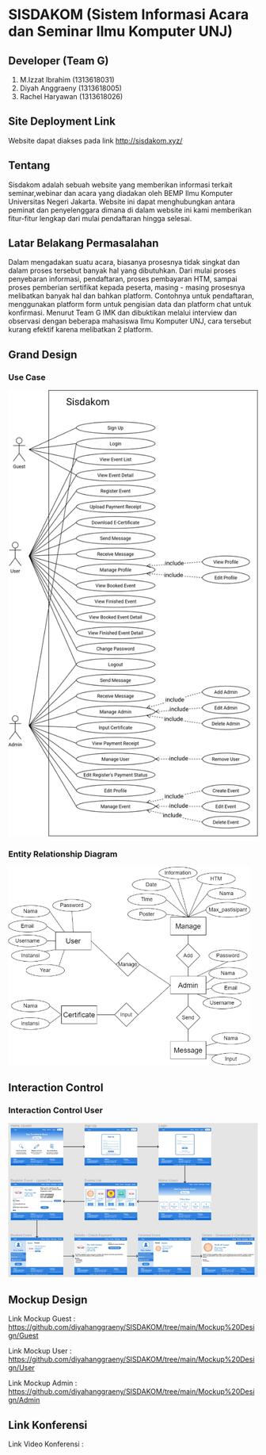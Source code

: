 # SISDAKOM (Sistem Informasi Acara dan Seminar Ilmu Komputer UNJ)

## Developer (Team G)
1. M.Izzat Ibrahim (1313618031)
2. Diyah Anggraeny (1313618005)
3. Rachel Haryawan (1313618026)

## Site Deployment Link
Website dapat diakses pada link http://sisdakom.xyz/

## Tentang
Sisdakom adalah sebuah website yang memberikan informasi terkait seminar,webinar dan acara yang diadakan oleh BEMP Ilmu Komputer Universitas Negeri Jakarta. Website ini dapat menghubungkan antara peminat dan penyelenggara dimana di dalam website ini kami memberikan fitur-fitur lengkap dari mulai pendaftaran hingga selesai.

## Latar Belakang Permasalahan 
Dalam mengadakan suatu acara, biasanya prosesnya tidak singkat dan dalam proses tersebut banyak hal yang dibutuhkan. Dari mulai proses penyebaran informasi, pendaftaran, proses pembayaran HTM, sampai proses pemberian sertifikat kepada peserta, masing - masing prosesnya melibatkan banyak hal dan bahkan platform. Contohnya untuk pendaftaran, menggunakan platform form untuk pengisian data dan platform chat untuk konfirmasi. Menurut Team G IMK dan dibuktikan melalui interview dan observasi dengan beberapa mahasiswa Ilmu Komputer UNJ, cara tersebut kurang efektif karena melibatkan 2 platform.

## Grand Design
### Use Case
<img src="https://github.com/diyahanggraeny/SISDAKOM/blob/main/Grand%20Design/Use%20Case%20(1).png" height=900px />

### Entity Relationship Diagram
<img src="https://github.com/diyahanggraeny/SISDAKOM/blob/main/Grand%20Design/erd_sisdakom%20(1).png" height=400px />

## Interaction Control
### Interaction Control User
<img src="https://github.com/diyahanggraeny/SISDAKOM/blob/main/Interaction%20Control%20Design/interaction%20control-user.jpeg"/>

## Mockup Design 
Link Mockup Guest : https://github.com/diyahanggraeny/SISDAKOM/tree/main/Mockup%20Design/Guest

Link Mockup User : https://github.com/diyahanggraeny/SISDAKOM/tree/main/Mockup%20Design/User

Link Mockup Admin : https://github.com/diyahanggraeny/SISDAKOM/tree/main/Mockup%20Design/Admin

## Link Konferensi
Link Video Konferensi : 
